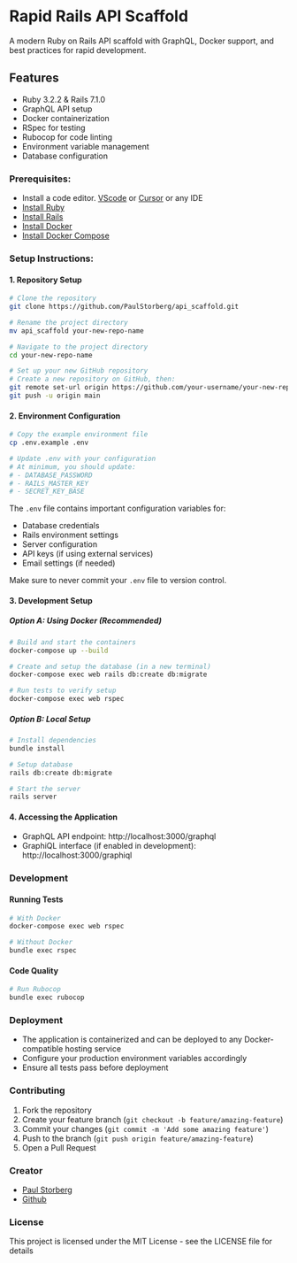 # Rapid Rails API Scaffold

A modern Ruby on Rails API scaffold with GraphQL, Docker support, and best practices for rapid development.

## Features
- Ruby 3.2.2 & Rails 7.1.0
- GraphQL API setup
- Docker containerization
- RSpec for testing
- Rubocop for code linting
- Environment variable management
- Database configuration

### Prerequisites: 
- Install a code editor. [VScode](https://code.visualstudio.com/download) or [Cursor](https://www.cursor.com/) or any IDE
- [Install Ruby](https://www.ruby-lang.org/en/documentation/installation/)
- [Install Rails](https://guides.rubyonrails.org/v5.0/getting_started.html#:~:text=3.1%20Installing%20Rails)
- [Install Docker](https://docs.docker.com/engine/install/)
- [Install Docker Compose](https://docs.docker.com/compose/install/)

### Setup Instructions:

#### 1. Repository Setup
```bash
# Clone the repository
git clone https://github.com/PaulStorberg/api_scaffold.git

# Rename the project directory
mv api_scaffold your-new-repo-name

# Navigate to the project directory
cd your-new-repo-name

# Set up your new GitHub repository
# Create a new repository on GitHub, then:
git remote set-url origin https://github.com/your-username/your-new-repo-name.git
git push -u origin main
```

#### 2. Environment Configuration
```bash
# Copy the example environment file
cp .env.example .env

# Update .env with your configuration
# At minimum, you should update:
# - DATABASE_PASSWORD
# - RAILS_MASTER_KEY
# - SECRET_KEY_BASE
```

The `.env` file contains important configuration variables for:
- Database credentials
- Rails environment settings
- Server configuration
- API keys (if using external services)
- Email settings (if needed)

Make sure to never commit your `.env` file to version control.

#### 3. Development Setup

##### Option A: Using Docker (Recommended)
```bash
# Build and start the containers
docker-compose up --build

# Create and setup the database (in a new terminal)
docker-compose exec web rails db:create db:migrate

# Run tests to verify setup
docker-compose exec web rspec
```

##### Option B: Local Setup
```bash
# Install dependencies
bundle install

# Setup database
rails db:create db:migrate

# Start the server
rails server
```

#### 4. Accessing the Application
- GraphQL API endpoint: http://localhost:3000/graphql
- GraphiQL interface (if enabled in development): http://localhost:3000/graphiql

### Development

#### Running Tests
```bash
# With Docker
docker-compose exec web rspec

# Without Docker
bundle exec rspec
```

#### Code Quality
```bash
# Run Rubocop
bundle exec rubocop
```

### Deployment
- The application is containerized and can be deployed to any Docker-compatible hosting service
- Configure your production environment variables accordingly
- Ensure all tests pass before deployment

### Contributing
1. Fork the repository
2. Create your feature branch (`git checkout -b feature/amazing-feature`)
3. Commit your changes (`git commit -m 'Add some amazing feature'`)
4. Push to the branch (`git push origin feature/amazing-feature`)
5. Open a Pull Request

### Creator
- [Paul Storberg](https://www.paulstorberg.com)
- [Github](https://www.github.com/PaulStorberg)

### License
This project is licensed under the MIT License - see the LICENSE file for details
